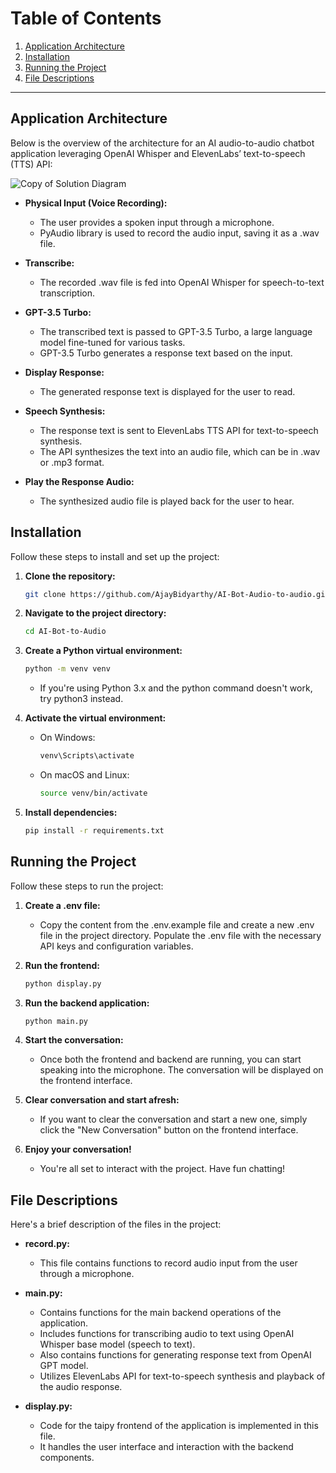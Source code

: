 # Table of Contents
1. [Application Architecture](#application-architecture)
2. [Installation](#installation)
3. [Running the Project](#running-the-project)
4. [File Descriptions](#file-descriptions)

---

## Application Architecture

Below is the overview of the architecture for an AI audio-to-audio chatbot application leveraging OpenAI Whisper and ElevenLabs’ text-to-speech (TTS) API:

![Copy of Solution Diagram](https://github.com/AjayBidyarthy/AI-Bot-Audio-to-audio/assets/29508011/bef9ed29-cbce-4d4c-a83b-7f2ee44379bc)

- **Physical Input (Voice Recording):**
    - The user provides a spoken input through a microphone.
    - PyAudio library is used to record the audio input, saving it as a .wav file.

- **Transcribe:**
    - The recorded .wav file is fed into OpenAI Whisper for speech-to-text transcription.

- **GPT-3.5 Turbo:**
    - The transcribed text is passed to GPT-3.5 Turbo, a large language model fine-tuned for various tasks.
    - GPT-3.5 Turbo generates a response text based on the input.

- **Display Response:**
    - The generated response text is displayed for the user to read.

- **Speech Synthesis:**
    - The response text is sent to ElevenLabs TTS API for text-to-speech synthesis.
    - The API synthesizes the text into an audio file, which can be in .wav or .mp3 format.

- **Play the Response Audio:**
    - The synthesized audio file is played back for the user to hear.

## Installation

Follow these steps to install and set up the project:

1. **Clone the repository:**
    ```bash
    git clone https://github.com/AjayBidyarthy/AI-Bot-Audio-to-audio.git
    ```
2. **Navigate to the project directory:**
    ```bash
    cd AI-Bot-to-Audio
    ```
3. **Create a Python virtual environment:**
    ```bash
    python -m venv venv
    ```
    - If you're using Python 3.x and the python command doesn't work, try python3 instead.

4. **Activate the virtual environment:**
    - On Windows:
        ```bash
        venv\Scripts\activate
        ```
    - On macOS and Linux:
        ```bash
        source venv/bin/activate
        ```
5. **Install dependencies:**
    ```bash
    pip install -r requirements.txt
    ```

## Running the Project

Follow these steps to run the project:

1. **Create a .env file:**
    - Copy the content from the .env.example file and create a new .env file in the project directory. Populate the .env file with the necessary API keys and configuration variables.

2. **Run the frontend:**
    ```bash
    python display.py
    ```
3. **Run the backend application:**
    ```bash
    python main.py
    ```

4. **Start the conversation:**
    - Once both the frontend and backend are running, you can start speaking into the microphone. The conversation will be displayed on the frontend interface.

5. **Clear conversation and start afresh:**
    - If you want to clear the conversation and start a new one, simply click the "New Conversation" button on the frontend interface.

6. **Enjoy your conversation!**
    - You're all set to interact with the project. Have fun chatting!

## File Descriptions

Here's a brief description of the files in the project:

- **record.py:**
    - This file contains functions to record audio input from the user through a microphone.

- **main.py:**
    - Contains functions for the main backend operations of the application.
    - Includes functions for transcribing audio to text using OpenAI Whisper base model (speech to text).
    - Also contains functions for generating response text from OpenAI GPT model.
    - Utilizes ElevenLabs API for text-to-speech synthesis and playback of the audio response.

- **display.py:**
    - Code for the taipy frontend of the application is implemented in this file.
    - It handles the user interface and interaction with the backend components.
